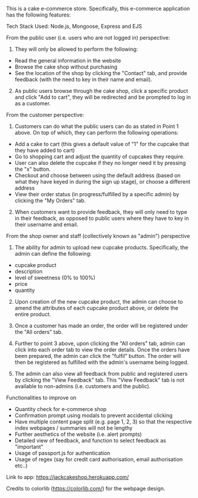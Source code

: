 This is a cake e-commerce store. Specifically, this e-commerce application has the following features:

Tech Stack Used: Node.js, Mongoose, Express and EJS

From the public user (i.e. users who are not logged in) perspective:

1. They will only be allowed to perform the following:

- Read the general information in the website
- Browse the cake shop without purchasing
- See the location of the shop by clicking the "Contact" tab, and provide feedback (with the need to key in their name and email).

2. As public users browse through the cake shop, click a specific product and click "Add to cart", they will be redirected and be prompted to log in as a customer.


From the customer perspective:

1. Customers can do what the public users can do as stated in Point 1 above. On top of which, they can perform the following operations:

- Add a cake to cart (this gives a default value of "1" for the cupcake that they have added to cart)
- Go to shopping cart and adjust the quantity of cupcakes they require. 
- User can also delete the cupcake if they no longer need it by pressing the "x" button.
- Checkout and choose between using the default address (based on what they have keyed in during the sign up stage), or choose a different address
- View their order status (in progress/fulfilled by a specific admin) by clicking the "My Orders" tab.  

2. When customers want to provide feedback, they will only need to type in their feedback, as opposed to public users where they have to key in their username and email.

From the shop owner and staff (collectively known as "admin") perspective

1. The ability for admin to upload new cupcake products. Specifically, the admin can define the following:

- cupcake product
- description
- level of sweetness (0% to 100%)
- price
- quantity

2. Upon creation of the new cupcake product, the admin can choose to amend the attributes of each cupcake product above, or delete the entire product.

3. Once a customer has made an order, the order will be registered under the "All orders" tab. 

4. Further to point 3 above, upon clicking the "All orders" tab, admin can click into each order tab to view the order details. Once the orders have been prepared, the admin can click the "fulfil" button. The order will then be registered as fulfilled with the admin's username being logged.

5. The admin can also view all feedback from public and registered users by clicking the "View Feedback" tab. This "View Feedback" tab is not available to non-admins (i.e. customers and the public).

Functionalities to improve on

- Quantity check for e-commerce shop
- Confirmation prompt using modals to prevent accidental clicking
- Have multiple content page split (e.g. page 1, 2, 3) so that the respective index webpages / summaries will not be lengthy
- Further aesthetics of the website (i.e. alert prompts)
- Detailed view of feedback, and function to select feedback as "important"
- Usage of passport.js for authentication
- Usage of regex (say for credit card authorisation, email authorisation etc..)

Link to app: https://jackcakeshop.herokuapp.com/

Credits to colorlib (https://colorlib.com/) for the webpage design.